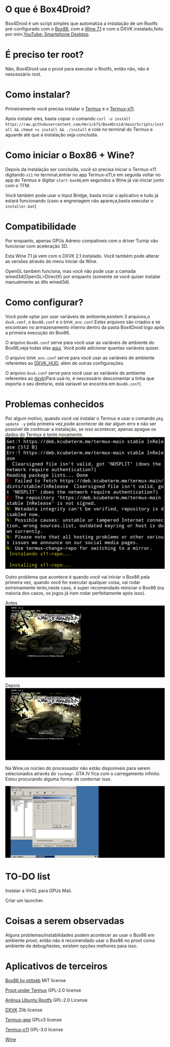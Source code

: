 # O que é Box4Droid?

Box4Droid é um script simples que automatiza a instalação de um Rootfs pré-configurado com o [Box86](https://github.com/ptitSeb/box86), com a [Wine 7.1](https://www.winehq.org/) e com a DXVK instalado,feito por mim.[YouTube: Smartphone Desktop](https://youtube.com/@smartphonedesktop4229).

# É preciso ter root?

Não, Box4Droid usa o proot para executar o Rootfs, então não, não é nescessário root.

# Como instalar?

Primeiramente você precisa instalar o [Termux](https://f-droid.org/en/packages/com.termux) e o [Termux-x11](https://github.com/termux/termux-x11/actions/runs/4385798707).

Após instalar eles, basta copiar o comando `curl -o install https://raw.githubusercontent.com/Herick75/Box4Droid/main/Scripts/install && chmod +x install && ./install`
e cole no terminal do Termux e aguarde até que a instalação seja concluída.

# Como iniciar o Box86 + Wine?

Depois da instalação ser concluída, você só precisa iniciar o Termux-x11 digitando `x11` no terminal,entrar no app Termux-x11,e em seguida voltar no app do Termux e digitar `start-box86`,em segundos a Wine já vai iniciar junto com o TFM.

Você também pode usar o Input Bridge, basta inciar o aplicativo e tudo já estará funcionando (caso a engrenagem não apareça,basta executar o `installer.bat`)

# Compatibilidade

Por enquanto, apenas GPUs Adreno compatíveis com
o driver Turnip vão funcionar com aceleração 3D.

Esta Wine 7.1 já vem com o DXVK 2.1 instalado.  Você também pode alterar as versões através do menu Iniciar da Wine.

OpenGL também funciona, mas você não pode usar a camada wined3d(OpenGL>DirectX)
por enquanto (somente se você quiser instalar manualmente as
dlls wined3d).

# Como configurar?

Você pode optar por usar variáveis de ambiente,existem 3 arquivos,o `dxvk.conf`, o `Box86.conf` e o `DXVK_env.conf`.Estes arquivos são criados e se encontram no armazenamento
interno dentro da pasta Box4Droid logo após a primeira execução do Box86. 

O arquivo `Box86.conf` serve para você usar as variáveis de ambiente do Box86,veja todas elas [aqui](https://github.com/ptitSeb/box86/blob/master/docs/USAGE.md#usage). Você pode adicionar quantas variáveis quiser.

O arquivo `DXVK_env.conf` serve para você usar as variáveis de ambiente referentes ao [DXVK_HUD](https://github.com/doitsujin/dxvk#hud), além de outras configurações.

O arquivo `dxvk.conf` serve para você usar as variáveis de ambiente referentes ao [dxvk](https://github.com/doitsujin/dxvk/blob/master/dxvk.conf)(Para usá-lo, é nescessário descomentar a linha que exporta o seu diretorio, está variavel se encontra em `Box86.conf`).

# Problemas conhecidos

Por algum motivo, quando você vai instalar o Termux e usar o comando `pkg update -y` pela primeira vez,pode acontecer de dar algum erro e não ser possível de continuar a instalação, se isso acontecer, apenas apague os dados do Termux e tente novamente.
![Screenshot](Docs/InShot_20230402_231621771.jpg)

Outro problema que acontece é quando você vai iniciar o Box86 pela primeira vez, quando você for executar qualquer coisa, vai rodar extremamente lento,neste caso, é super recomendado reiniciar o Box86 (na maioria dos casos, os jogos já iram rodar perfeitamente após isso).

Antes
![Screenshot](Docs/Screenshot_2023-04-03-12-27-57-973_com.termux.x11.jpg)

Depois
![Screenshot](Docs/Screenshot_2023-04-03-12-29-12-605_com.termux.x11.jpg)

Na Wine,os núcleo do processador não estão disponíveis para serem selecionados através do `taskmgr`. GTA IV fica com o carregamento infinito. Estou procurando alguma forma de contornar isso.

![Screenshot](Docs/Screenshot_2023-04-03-12-40-22-746_com.termux.x11.jpg)

# TO-DO list

Instalar a VirGL para GPUs Mali.

Criar um launcher.

# Coisas a serem observadas 

Alguns problemas/instabilidades podem acontecer ao usar o Box86 em ambiente proot, então não é recomendado usar o Box86 no proot como ambiente de debug/testes, existem opções melhores para isso.

# Aplicativos de terceiros
[Box86 by ptitseb](https://github.com/ptitSeb/box86) MIT license

[Proot under Termux](https://github.com/termux/proot) GPL-2.0 license

[Anlinux Ubuntu Rootfs](https://github.com/EXALAB/Anlinux-Resources/tree/master/Rootfs/Ubuntu/arm64) GPL-2.0 License

[DXVK](https://github.com/doitsujin/dxvk) Zlib license

[Termux-app](https://github.com/termux/termux-app) GPLv3 license

[Termux-x11](https://github.com/termux/termux-x11)  GPL-3.0 license

[Wine](https://wiki.winehq.org/Licensing)
